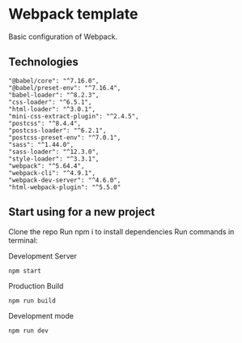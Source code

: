 # Webpack template
Basic configuration of Webpack.

## Technologies
    "@babel/core": "^7.16.0",
    "@babel/preset-env": "^7.16.4",
    "babel-loader": "^8.2.3",
    "css-loader": "^6.5.1",
    "html-loader": "^3.0.1",
    "mini-css-extract-plugin": "^2.4.5",
    "postcss": "^8.4.4",
    "postcss-loader": "^6.2.1",
    "postcss-preset-env": "^7.0.1",
    "sass": "^1.44.0",
    "sass-loader": "^12.3.0",
    "style-loader": "^3.3.1",
    "webpack": "^5.64.4",
    "webpack-cli": "^4.9.1",
    "webpack-dev-server": "^4.6.0",
    "html-webpack-plugin": "^5.5.0"

## Start using for a new project
Clone the repo
Run npm i to install dependencies
Run commands in terminal:

Development Server
```
npm start
```
Production Build
```
npm run build
```
Development mode
```
npm run dev
```
